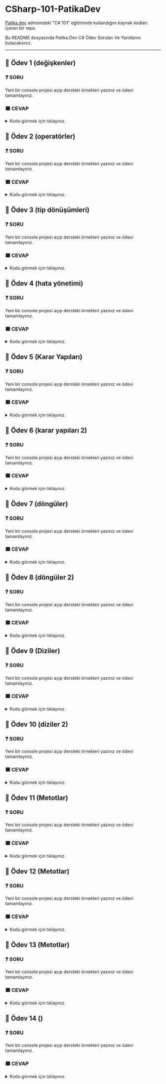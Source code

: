 # CSharp-101-PatikaDev

[Patika.dev](https://app.patika.dev/egitimler) adresindeki "C# 101" eğitiminde kullandığım kaynak kodları içeren bir repo.

Bu README dosyasında Patika.Dev C# Ödev Soruları Ve Yanıtlarını bulacaksınız.

--------------------------------------------------------------------------------------------------------------------------------------------------------------------------------
## :brain: Ödev 1 (değişkenler)

### :question: SORU 
Yeni bir console projesi açıp dersteki örnekleri yazınız ve ödevi tamamlayınız.
### :green_square: CEVAP

<details>
<summary>Kodu görmek için tıklayınız.</summary>
    
```csharp
    
using System;

namespace Degiskenler
{
    class Program
    {
        static void Main(string[] args)
        {
           
           byte a = 1;
           sbyte b =2;

           short c = 3;
           ushort d = 4;

           Int16 e = 5;
           int f =6;
           Int32 g =7;
           Int64 h =8;

           uint i =9;
           long j =10;
           ulong k =11;

           float l =12;
           double m =13;
           decimal n =14;


          
           string p ="ab";
            
        
           bool r = true;
           bool s =false;

           DateTime dt = DateTime.Now;

           object t = "16";
           object u = "ab";
           object v = 17;
           object y = 18;
           object z = 18.1;


           string abc = string.Empty;
           abc = "deneme";
           string marka = "arçelik";
           string model = "Su ısıtıcısı";

           bool bl = 3>5;

           string vb = "20";
           int ty =20;
           string nr = vb + ty.ToString();
           int er = ty + Convert.ToInt32(vb);
           int yu = ty + int.Parse(vb);

        }
    }
}
```
</details>

## :brain: Ödev 2 (operatörler)
### :question: SORU 
Yeni bir console projesi açıp dersteki örnekleri yazınız ve ödevi tamamlayınız.
### :green_square: CEVAP

<details>
<summary>Kodu görmek için tıklayınız.</summary>
    
```csharp
using System;

namespace Operatorler
{
    class Program
    {
        static void Main(string[] args)
        {
            
           int a = 2;
           int b = 4;
           a = a+1;
           Console.WriteLine(a);
           a+=1;
           Console.WriteLine(a);
           a/=1;
           Console.WriteLine(a);
           b*=4;
           Console.WriteLine(b);

         //--------------------------------

           bool isSuccess = true;
           bool isCompelted = false;

           if (isSuccess && isCompelted )
           Console.WriteLine("Wonderfull!");

           if (isSuccess || isCompelted )
           Console.WriteLine("Excellent!");

           if (isSuccess && !isCompelted )
           Console.WriteLine("Good!");


         //--------------------------------

           int c =1;
           int d =6;
           bool sonuc = c<d;           
           Console.WriteLine(sonuc);
           sonuc = d<c;
           Console.WriteLine(sonuc);
           sonuc = d==c;
           Console.WriteLine(sonuc);
           sonuc = d>=c;
           Console.WriteLine(sonuc);
           sonuc = d<=c;

        //--------------------------------

           int g =11;
           int h =34;
           int sonuc1 = g + h;
           Console.WriteLine(sonuc1);
           sonuc1 = g + h;
           Console.WriteLine(sonuc1);
           sonuc1 = g * h;
           Console.WriteLine(sonuc1);
           sonuc1 = g / h;
           Console.WriteLine(sonuc1);
           sonuc1 = h++;
           Console.WriteLine(sonuc1);

        //--------------------------------

           int t = 20%3;
           Console.WriteLine(t);

        }
    }
}
```
</details>
    
## :brain: Ödev 3 (tip dönüşümleri)

### :question: SORU 
Yeni bir console projesi açıp dersteki örnekleri yazınız ve ödevi tamamlayınız.
### :green_square: CEVAP

<details>
<summary>Kodu görmek için tıklayınız.</summary>
    
```csharp
using System;

namespace Tip_Donusumleri
{
    class Program
    {
        static void Main(string[] args)
        {
            byte x = 1;
            sbyte y = 2;
            short z = 3;

            int v = x+y+z;
            Console.WriteLine("v:"+v);

            long a = v;
            Console.WriteLine("a:"+ a);

            float b = a;
            Console.WriteLine("b:"+b);

            string c = "alperen";
            char d = 'f';
            object e = c+d+v;
            Console.WriteLine("e:"+e);

           Console.WriteLine("------------------------");
          

           int r = 3;
           byte t = (byte)r;
           Console.WriteLine("t:"+t);
           
           float j = 5.2f;
           byte l =(byte)j;
           Console.WriteLine("l:"+l);

           Console.WriteLine("------------------------");

           int abc = 9;
           string xyz = "5";
           int yy = abc + Convert.ToInt32(xyz);
            Console.WriteLine(yy);

            int def = 9;
           string ghj = def.ToString();
            Console.WriteLine("ghj:"+ghj);
            ParseMethod();
        }

        public static void ParseMethod()
        {

           string yazi1 = "6";
           string yazi2 = "9";
           int sayi1;
           double sayi2,toplam;

           sayi1 = Int32.Parse(yazi1);
           sayi2 = Double.Parse(yazi2);
           toplam = Convert.ToDouble(sayi1)+sayi2;
           Console.WriteLine(toplam);
        }
    }
}
```
</details>

## :brain: Ödev 4 (hata yönetimi)

### :question: SORU 
Yeni bir console projesi açıp dersteki örnekleri yazınız ve ödevi tamamlayınız.
### :green_square: CEVAP

<details>
<summary>Kodu görmek için tıklayınız.</summary>
    
```csharp
using System;

namespace HataYonetimi
{
    class Program
    {
        static void Main(string[] args)
        {
            try{
          Console.WriteLine("Bir sayı griniz: ");
          int sayi=Convert.ToInt32(Console.ReadLine());
          Console.WriteLine("Girmiş olduğunuz sayi: " +sayi);

            }
            catch(Exception ex){
            Console.WriteLine("Hata" +ex.Message.ToString());
            }
            //finally{
            //Console.Write("İşlem Tamamlandı");
            //}
            try{
            //int a=int.Parse(null);
            //int a=int.Parse("test");
            int a=int.Parse("-141415161718");

            }
            catch(ArgumentNullException ex) {
            Console.WriteLine("Boş değer Girdiniz.");
            Console.WriteLine(ex);
            }
            catch(FormatException ex){
            Console.WriteLine("Veri Tipi Uygun Değil.");
            Console.WriteLine(ex);
            }
            catch(OverflowException ex){
            Console.WriteLine("Çok küçük veya çok büyük bir değer girdiniz.");
            Console.WriteLine(ex);
            }
            finally{
                Console.WriteLine("İşlem Başarıyla Tamamlandı");
            }
        }
    }
}
```
</details>

## :brain: Ödev 5 (Karar Yapıları)

### :question: SORU 
Yeni bir console projesi açıp dersteki örnekleri yazınız ve ödevi tamamlayınız.
### :green_square: CEVAP

<details>
<summary>Kodu görmek için tıklayınız.</summary>
    
```csharp
using System;

namespace KararYapilari
{
    class Program
    {
        static void Main(string[] args)
        {
           int time=DateTime.Now.Hour;
           if(time>=6 && time<11){
               Console.WriteLine("Günaydın");
           }
           else if(time<=18)
           {
               Console.WriteLine("İyi Günler");
           }
           else{
               Console.WriteLine("İyi Geceler");
           string sonuc=time<=18 ? "İyi Günler" : "İyi Geceler";
          
           sonuc=time>=6 &&  time<11 ? "Günaydin" :time<=18 ? "İyi Günler" : "İyi Geceler";
           Console.WriteLine(sonuc);
           }

        }
    }
}
```
</details>

## :brain: Ödev 6 (karar yapıları 2)

### :question: SORU 
Yeni bir console projesi açıp dersteki örnekleri yazınız ve ödevi tamamlayınız.
### :green_square: CEVAP

<details>
<summary>Kodu görmek için tıklayınız.</summary>
    
```csharp
using System;

namespace Karar_Yapilari
{
    class Program
    {
        static void Main(string[] args)
        {
           int mounth=DateTime.Now.Month;
           //expression
           switch (mounth)
           {
               case 1:
                Console.WriteLine("Ocak Ayındasınız");
                break;
                 case 2:
                Console.WriteLine("Şubat Ayındasınız");
                break;
                 case 3:
                Console.WriteLine("Mart Ayındasınız");
                break;
                 case 4:
                Console.WriteLine("Nisan Ayındasınız");
                break;
               
               default:
               Console.WriteLine("Yanlış Veri Girişi");
               break;
           }
           switch (mounth)
           {
               case 12:
               case 1:
               case 2:
            Console.WriteLine("Kış Ayındasınız");
            break;
            case 3:
               case 4:
               case 5:
            Console.WriteLine("İlkbahar Ayındasınız");
            break;
            case 6:
               case 7:
               case 8:
            Console.WriteLine("Yaz Ayındasınız");
            break;
            case 9:
               case 10:
               case 11:
            Console.WriteLine("Sonbahar Ayındasınız");
            break;
          
               default:
               break;
           }
        }
    }
}
```
</details>

## :brain: Ödev 7 (döngüler)

### :question: SORU 
Yeni bir console projesi açıp dersteki örnekleri yazınız ve ödevi tamamlayınız.
### :green_square: CEVAP

<details>
<summary>Kodu görmek için tıklayınız.</summary>
    
```csharp
using System;

namespace Donguler
{
    class Program
    {
        static void Main(string[] args)
        {
            //EKRANDAN GİRİLEN SAYIYA KADAR OLAN TEK SAYILAR
            Console.Write("Lütfen bir sayı giriniz: ");
            int sayac=int.Parse(Console.ReadLine());
            for(int i=1;i<=sayac;i++)
            {
                //komutlar
               if(i%2==1) {
                Console.WriteLine(i);
            }
            //1-1000 arasındaki tek ve cift sayıların toplamı
            int tekToplam=0;
            int ciftToplam=0;
        for (int i = 0; i < 1000; i++)
        {
          if(i%2==1){
              tekToplam+=1;
        
          } 
          else 
          ciftToplam+=1; 
        }
        Console.WriteLine("Tek Toplam:" +tekToplam);
        Console.WriteLine("Çift Toplam:" +ciftToplam);
            
        //break, continue
        for (int i = 0; i < 10; i++)
        {
            if(i==4){
                break;
                Console.WriteLine(i);
            }
             }
             for (int i = 0; i < 10; i++)
        {
            if(i==4){
                continue;
                Console.WriteLine(i);
           
        }
        }
       }
}
```
</details>
    
## :brain: Ödev 8 (döngüler 2)

### :question: SORU 
Yeni bir console projesi açıp dersteki örnekleri yazınız ve ödevi tamamlayınız.
### :green_square: CEVAP

<details>
<summary>Kodu görmek için tıklayınız.</summary>
    
```csharp
using System;

namespace Donguler
{
    class Program
    {
        static void Main(string[] args)
        {
            Console.WriteLine("Lütfen bir sayi giriniz: ");
            //1 den baslayarak console dan girilen sayıya kadar ortalama hesaplayıp console a yazdıran program
            int sayi=int.Parse(Console.ReadLine());
            int sayac=1;
            int toplam=0;
           while (sayac<=sayi)
           {
               toplam+=sayac;
               sayac++; 
           }
           Console.WriteLine(toplam/sayi);
        
        //a-z tüm harfleri yaz
        char karakter='a';
        while (karakter<'z')
        {
             Console.Write(karakter);
             karakter++;
        }
        //foreach
        string [] arabalar={"BMW", "Ford","Toyota","Nissan"};
        foreach (var araba in arabalar)
        {
            Console.WriteLine(araba);
        }
        }
       }
}
```
</details>

## :brain: Ödev 9 (Diziler)

### :question: SORU 
Yeni bir console projesi açıp dersteki örnekleri yazınız ve ödevi tamamlayınız.
### :green_square: CEVAP

<details>
<summary>Kodu görmek için tıklayınız.</summary>
    
```csharp
using System;

namespace Diziler
{
    class Program
    {
        static void Main(string[] args)
        {
           //dizi tanımlama
           string[] renkler=new string[5];
           string[] hayvanlar={"kedi","köpek","kuş"};
           int[] dizi;
           dizi= new int[5];
           //dizilere değer atama ve erişim
           renkler[0]="Mavi";
           dizi[3]=10;
           Console.WriteLine(dizi[3]);
           Console.WriteLine(hayvanlar[0]);

           //döngülerle dizi kullanımı
           //klavyeden girilen n tane sayının ortalamasını alan program
           Console.WriteLine("Lütfen dizini eleman sayısını giriniz: ");
           int diziUzunlugu=int.Parse(Console.ReadLine());
           int[] sayiDizisi=new int[diziUzunlugu];
           for (int i = 0; i < diziUzunlugu; i++)
           {
               Console.WriteLine("Lütfen {0}. sayıyı giriniz: ",i+1);
               sayiDizisi[i]=int.Parse(Console.ReadLine());

           }
           int toplam=0;
           foreach (var sayi in sayiDizisi)
           {
             toplam+=sayi;
             Console.WriteLine("Ortalama", toplam/diziUzunlugu);
               
           }
        }
       }
 }
 ```
</details>   
    
## :brain: Ödev 10 (diziler 2)

### :question: SORU 
Yeni bir console projesi açıp dersteki örnekleri yazınız ve ödevi tamamlayınız.
### :green_square: CEVAP

<details>
<summary>Kodu görmek için tıklayınız.</summary>
    
```csharp
using System;

namespace Diziler
{
    class Program
    {
        static void Main(string[] args)
        {
            //sort
         int [] sayiDizisi={23,12,4,86,72,3,11,17};
         Console.WriteLine("sırasız dizi");
         foreach (var sayi in sayiDizisi)
         {
             Console.WriteLine(sayi);
             
         }
         Console.WriteLine("sıralı dizi");
         Array.Sort(sayiDizisi);
         foreach (var sayi in sayiDizisi)
         {
             Console.WriteLine(sayi);
         }
         //clear
         //ikinci indexten sonra 2 tane 0 yapar
                  Console.WriteLine("array clear ");
                  Array.Clear(sayiDizisi,2,2);
                  foreach (var sayi in sayiDizisi)
                  {
                      Console.WriteLine(sayi);
                  }
          //reverse
          //elemanları tersine cevirir
          Array.Reverse(sayiDizisi);
          foreach (var sayi in sayiDizisi)
          {
              Console.WriteLine(sayi);
              
          }
          //indexOf
            Console.WriteLine(Array.IndexOf(sayiDizisi,23));
         //resize
         Array.Resize<int>(ref sayiDizisi,9);
         sayiDizisi[8]=99;
         foreach (var sayi in sayiDizisi)
         {
             Console.WriteLine(sayi);
         }
        }
       }
}
```
</details>

## :brain: Ödev 11 (Metotlar)

### :question: SORU 
Yeni bir console projesi açıp dersteki örnekleri yazınız ve ödevi tamamlayınız.
### :green_square: CEVAP

<details>
<summary>Kodu görmek için tıklayınız.</summary>
    
```csharp
using System;

namespace Metotlar
{
    class Program
    {
        static void Main(string[] args)
        {
                //erişimbelirtec,geridönüştipi,metotsdi(parametreListesi/arguman)   
                //(
                    //komutlar;
                    //return;
                //)
                int a=2;
                int b=3;
            
                Console.WriteLine(a+b);
            int sonuc=Topla(a,b);
            Console.WriteLine(sonuc);    
            
            Metotlar ornek=new Metotlar();
            ornek.ekranaYazdir(Convert.ToString(sonuc));

            int sonuc2=ornek.ArttırVeTopla(ref a, ref b);
            ornek.ekranaYazdir(Convert.ToString(sonuc2));
            ornek.ekranaYazdir(Convert.ToString(a+b));

        }
       static int Topla(int deger1,int deger2);
          {
            return (deger1 + deger2);
          }
        }
        class Metotlar{
           public void ekranaYazdir(string veri)
            {
                Console.WriteLine(veri);
            }
    public int ArttırVeTopla( ref int deger1,ref int deger2)
    {
        deger1+=1;
        deger2+=2;
        return deger1+deger2;
    }
        }
}
```
</details>

## :brain: Ödev 12 (Metotlar)

### :question: SORU 
Yeni bir console projesi açıp dersteki örnekleri yazınız ve ödevi tamamlayınız.
### :green_square: CEVAP

<details>
<summary>Kodu görmek için tıklayınız.</summary>
    
```csharp
using System;

namespace Metot_Overloading
{
    class Program
    {
        static void Main(string[] args)
        {  
         //out parametreler
         string sayi="999";

         bool sonuc=int.TryParse(sayi,out int outSayi);
         if(sonuc){
             Console.WriteLine("Başarılı");
             Console.WriteLine(outSayi);
         }
         else{
             Console.WriteLine("Başarısız");
            }
         Metotlar instence=new Metotlar();
         instence.Topla(4,5, out int ToplamSonucu);
         Console.WriteLine(ToplamSonucu);
         //metot asırı yüklenme-overloading

         int ifade=999;
         instence.ekranaYazdir(Convert.ToString(ifade));
         instence.ekranaYazdir("ezgi","buse");
        //metod imzası
        //metotadi+parametre sayisi+parametre
        }
       }
       class Metotlar{
           public void Topla(int a, int b, out int toplam){
               toplam=a+b;
           }
           public void ekranaYazdir(string veri){
               Console.WriteLine(veri);
           }
            public void ekranaYazdir(string veri,string veri2){
               Console.WriteLine(veri+veri2);
           }
       }
}
```
</details>
    
## :brain: Ödev 13 (Metotlar)

### :question: SORU 
Yeni bir console projesi açıp dersteki örnekleri yazınız ve ödevi tamamlayınız.
### :green_square: CEVAP

<details>
<summary>Kodu görmek için tıklayınız.</summary>
    
```csharp
using System;

namespace Recursive_Extension
{
    class Program
    {
        static void Main(string[] args)
        {  
          //recursive-özyinelemeli
          //3^4
          int result=1;
          for (int i = 0; i < 5; i++)
          {
              result=result*3;
              Console.WriteLine(result);
              islemler instence=new();
              Console.WriteLine(instence.Expo(3,4));

              //extension metotlar
              string ifade="Ezgi Buse Akkaya";
              bool sonuc=ifade.CheckSpaces();
              Console.WriteLine(sonuc);
              if(sonuc){
                  Console.WriteLine(ifade.RemoveWhiteSpaces());
              }
          }
        }
        public class islemler{
            public int Expo(int sayi,int us){
                if(us<2)
                return sayi;
                return Expo(sayi,us-1)*sayi;
            }
            
                 
            }
            public static class Extension{
                public static bool CheckSpaces(this string param){
                  return param.Contains(" ");
                }
            }
            public static string RemoveWhiteSpaces(this string param){
                string[] dzi=param.Split(" ");
                return string.Join("",dizi);
            }
            }
}
```
</details>
       
## :brain: Ödev 14 ()

### :question: SORU 
Yeni bir console projesi açıp dersteki örnekleri yazınız ve ödevi tamamlayınız.
### :green_square: CEVAP

<details>
<summary>Kodu görmek için tıklayınız.</summary>
    
```csharp
